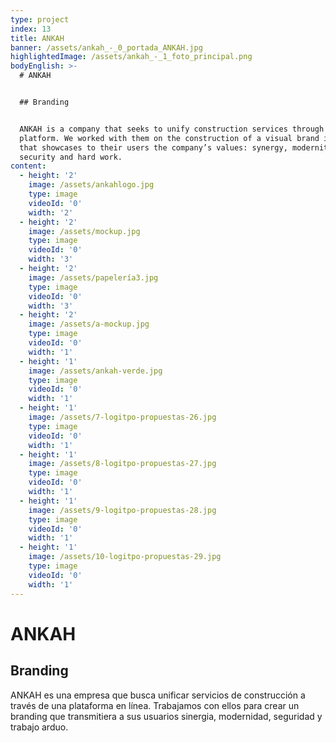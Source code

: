 ```yaml
---
type: project
index: 13
title: ANKAH
banner: /assets/ankah_-_0_portada_ANKAH.jpg
highlightedImage: /assets/ankah_-_1_foto_principal.png
bodyEnglish: >-
  # ANKAH


  ## Branding


  ANKAH is a company that seeks to unify construction services through an online
  platform. We worked with them on the construction of a visual brand identity
  that showcases to their users the company’s values: synergy, modernity,
  security and hard work.
content:
  - height: '2'
    image: /assets/ankahlogo.jpg
    type: image
    videoId: '0'
    width: '2'
  - height: '2'
    image: /assets/mockup.jpg
    type: image
    videoId: '0'
    width: '3'
  - height: '2'
    image: /assets/papelería3.jpg
    type: image
    videoId: '0'
    width: '3'
  - height: '2'
    image: /assets/a-mockup.jpg
    type: image
    videoId: '0'
    width: '1'
  - height: '1'
    image: /assets/ankah-verde.jpg
    type: image
    videoId: '0'
    width: '1'
  - height: '1'
    image: /assets/7-logitpo-propuestas-26.jpg
    type: image
    videoId: '0'
    width: '1'
  - height: '1'
    image: /assets/8-logitpo-propuestas-27.jpg
    type: image
    videoId: '0'
    width: '1'
  - height: '1'
    image: /assets/9-logitpo-propuestas-28.jpg
    type: image
    videoId: '0'
    width: '1'
  - height: '1'
    image: /assets/10-logitpo-propuestas-29.jpg
    type: image
    videoId: '0'
    width: '1'
---
```

# ANKAH

## Branding

ANKAH es una empresa que busca unificar servicios de construcción a través de una plataforma en línea. Trabajamos con ellos para crear un branding que transmitiera a sus usuarios sinergia, modernidad, seguridad y trabajo arduo.
